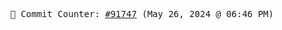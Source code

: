 <p align="center">
    <samp>
        📮 Commit Counter: <a href="https://github.com/Javascript-void0/Javascript-void0/commits/main">#91747</a> (May 26, 2024 @ 06:46 PM)
    </samp>
</p>